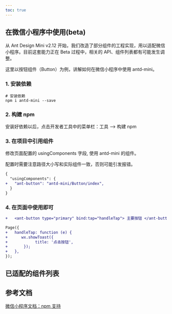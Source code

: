 ```yaml
---
toc: true
---
```


## 在微信小程序中使用(beta)

从 Ant Design Mini v2.12 开始，我们改造了部分组件的工程实现，用以适配微信小程序。目前这套能力正在 Beta 过程中，相关的 API、组件列表都有可能发生调整。

这里以按钮组件（Button）为例，讲解如何在微信小程序中使用 antd-mini。

### 1. 安装依赖

```shell
# 安装依赖
npm i antd-mini --save
```

### 2. 构建 npm

安装好依赖以后，点击开发者工具中的菜单栏：工具 --> 构建 npm

### 3. 在项目中引用组件

修改页面配置的 usingComponents 字段, 使用 antd-mini 的组件。

配置时需要注意路径大小写和实际组件一致，否则可能引发报错。

```diff
{
  "usingComponents": {
+   "ant-button": "antd-mini/Button/index",
  }
}

```

### 4. 在页面中使用即可

```diff
+   <ant-button type="primary" bind:tap="handleTap"> 主要按钮 </ant-button>
```

```diff
Page({
+   handleTap: function (e) {
+      wx.showToast({
+            title: '点击按钮',
+       });
+   },
});
```

## 已适配的组件列表

<code src="../components/wechat-component.tsx" inline="true"></code>

## 参考文档

[微信小程序文档：npm 支持](https://developers.weixin.qq.com/miniprogram/dev/devtools/npm.html)
